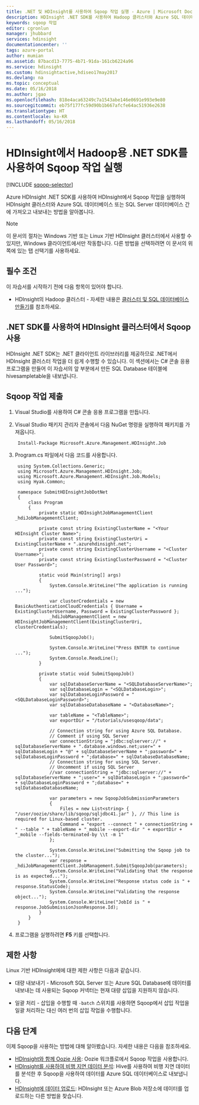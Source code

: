 ```yaml
---
title: .NET 및 HDInsight를 사용하여 Sqoop 작업 실행 - Azure | Microsoft Docs
description: HDInsight .NET SDK를 사용하여 Hadoop 클러스터와 Azure SQL 데이터베이스 간에 Sqoop 가져오기 및 내보내기를 실행하는 방법을 알아봅니다.
keywords: sqoop 작업
editor: cgronlun
manager: jhubbard
services: hdinsight
documentationcenter: ''
tags: azure-portal
author: mumian
ms.assetid: 87bacd13-7775-4b71-91da-161cb6224a96
ms.service: hdinsight
ms.custom: hdinsightactive,hdiseo17may2017
ms.devlang: na
ms.topic: conceptual
ms.date: 05/16/2018
ms.author: jgao
ms.openlocfilehash: 818e4aca63249c7a1543abe146e0691e993e9e80
ms.sourcegitcommit: eb75f177fc59d90b1b667afcfe64ac51936e2638
ms.translationtype: HT
ms.contentlocale: ko-KR
ms.lasthandoff: 05/16/2018
---
```

# <a name="run-sqoop-jobs-by-using-net-sdk-for-hadoop-in-hdinsight"></a>HDInsight에서 Hadoop용 .NET SDK를 사용하여 Sqoop 작업 실행
[!INCLUDE [sqoop-selector](../../../includes/hdinsight-selector-use-sqoop.md)]

Azure HDInsight .NET SDK를 사용하여 HDInsight에서 Sqoop 작업을 실행하여 HDInsight 클러스터와 Azure SQL 데이터베이스 또는 SQL Server 데이터베이스 간에 가져오고 내보내는 방법을 알아봅니다.

> [!NOTE]
> 이 문서의 절차는 Windows 기반 또는 Linux 기반 HDInsight 클러스터에서 사용할 수 있지만, Windows 클라이언트에서만 작동합니다. 다른 방법을 선택하려면 이 문서의 위쪽에 있는 탭 선택기를 사용하세요.
> 

## <a name="prerequisites"></a>필수 조건
이 자습서를 시작하기 전에 다음 항목이 있어야 합니다.

* HDInsight의 Hadoop 클러스터 - 자세한 내용은 [클러스터 및 SQL 데이터베이스 만들기](hdinsight-use-sqoop.md#create-cluster-and-sql-database)를 참조하세요.

## <a name="use-sqoop-on-hdinsight-clusters-with-the-net-sdk"></a>.NET SDK를 사용하여 HDInsight 클러스터에서 Sqoop 사용
HDInsight .NET SDK는 .NET 클라이언트 라이브러리를 제공하므로 .NET에서 HDInsight 클러스터 작업을 더 쉽게 수행할 수 있습니다. 이 섹션에서는 C# 콘솔 응용 프로그램을 만들어 이 자습서의 앞 부분에서 만든 SQL Database 테이블에 hivesampletable을 내보냅니다.

## <a name="submit-a-sqoop-job"></a>Sqoop 작업 제출

1. Visual Studio를 사용하여 C# 콘솔 응용 프로그램을 만듭니다.

2. Visual Studio 패키지 관리자 콘솔에서 다음 NuGet 명령을 실행하여 패키지를 가져옵니다.
   
        Install-Package Microsoft.Azure.Management.HDInsight.Job

3. Program.cs 파일에서 다음 코드를 사용합니다.
   
        using System.Collections.Generic;
        using Microsoft.Azure.Management.HDInsight.Job;
        using Microsoft.Azure.Management.HDInsight.Job.Models;
        using Hyak.Common;
   
        namespace SubmitHDInsightJobDotNet
        {
            class Program
            {
                private static HDInsightJobManagementClient _hdiJobManagementClient;
   
                private const string ExistingClusterName = "<Your HDInsight Cluster Name>";
                private const string ExistingClusterUri = ExistingClusterName + ".azurehdinsight.net";
                private const string ExistingClusterUsername = "<Cluster Username>";
                private const string ExistingClusterPassword = "<Cluster User Password>";
   
                static void Main(string[] args)
                {
                    System.Console.WriteLine("The application is running ...");
   
                    var clusterCredentials = new BasicAuthenticationCloudCredentials { Username = ExistingClusterUsername, Password = ExistingClusterPassword };
                    _hdiJobManagementClient = new HDInsightJobManagementClient(ExistingClusterUri, clusterCredentials);
   
                    SubmitSqoopJob();
   
                    System.Console.WriteLine("Press ENTER to continue ...");
                    System.Console.ReadLine();
                }
   
                private static void SubmitSqoopJob()
                {
                    var sqlDatabaseServerName = "<SQLDatabaseServerName>";
                    var sqlDatabaseLogin = "<SQLDatabaseLogin>";
                    var sqlDatabaseLoginPassword = "<SQLDatabaseLoginPassword>";
                    var sqlDatabaseDatabaseName = "<DatabaseName>";
   
                    var tableName = "<TableName>";
                    var exportDir = "/tutorials/usesqoop/data";
   
                    // Connection string for using Azure SQL Database.
                    // Comment if using SQL Server
                    var connectionString = "jdbc:sqlserver://" + sqlDatabaseServerName + ".database.windows.net;user=" + sqlDatabaseLogin + "@" + sqlDatabaseServerName + ";password=" + sqlDatabaseLoginPassword + ";database=" + sqlDatabaseDatabaseName;
                    // Connection string for using SQL Server.
                    // Uncomment if using SQL Server
                    //var connectionString = "jdbc:sqlserver://" + sqlDatabaseServerName + ";user=" + sqlDatabaseLogin + ";password=" + sqlDatabaseLoginPassword + ";database=" + sqlDatabaseDatabaseName;
   
                    var parameters = new SqoopJobSubmissionParameters
                    {
                        Files = new List<string> { "/user/oozie/share/lib/sqoop/sqljdbc41.jar" }, // This line is required for Linux-based cluster.
                        Command = "export --connect " + connectionString + " --table " + tableName + "_mobile --export-dir " + exportDir + "_mobile --fields-terminated-by \\t -m 1"
                    };
   
                    System.Console.WriteLine("Submitting the Sqoop job to the cluster...");
                    var response = _hdiJobManagementClient.JobManagement.SubmitSqoopJob(parameters);
                    System.Console.WriteLine("Validating that the response is as expected...");
                    System.Console.WriteLine("Response status code is " + response.StatusCode);
                    System.Console.WriteLine("Validating the response object...");
                    System.Console.WriteLine("JobId is " + response.JobSubmissionJsonResponse.Id);
                }
            }
        }

4. 프로그램을 실행하려면 **F5** 키를 선택합니다. 

## <a name="limitations"></a>제한 사항
Linux 기반 HDInsight에에 대한 제한 사항은 다음과 같습니다.

* 대량 내보내기 - Microsoft SQL Server 또는 Azure SQL Database에 데이터를 내보내는 데 사용되는 Sqoop 커넥터는 현재 대량 삽입을 지원하지 않습니다.

* 일괄 처리 - 삽입을 수행할 때 `-batch` 스위치를 사용하면 Sqoop에서 삽입 작업을 일괄 처리하는 대신 여러 번의 삽입 작업을 수행합니다.

## <a name="next-steps"></a>다음 단계
이제 Sqoop을 사용하는 방법에 대해 알아봤습니다. 자세한 내용은 다음을 참조하세요.

* [HDInsight와 함께 Oozie 사용](../hdinsight-use-oozie.md): Oozie 워크플로에서 Sqoop 작업을 사용합니다.
* [HDInsight를 사용하여 비행 지연 데이터 분석](../hdinsight-analyze-flight-delay-data.md): Hive를 사용하여 비행 지연 데이터를 분석한 후 Sqoop을 사용하여 데이터를 Azure SQL 데이터베이스로 내보냅니다.
* [HDInsight에 데이터 업로드](../hdinsight-upload-data.md): HDInsight 또는 Azure Blob 저장소에 데이터를 업로드하는 다른 방법을 찾습니다.

